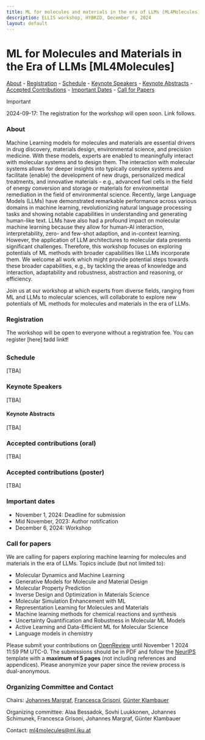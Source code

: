 ```yaml
---
title: ML for molecules and materials in the era of LLMs [ML4Molecules]
description: ELLIS workshop, HYBRID, December 6, 2024
layout: default
---
```


# ML for Molecules and Materials in the Era of LLMs [ML4Molecules]

[About](#about) - [Registration](#registration) - [Schedule](#schedule) - [Keynote Speakers](#keynote-speakers)  - [Keynote Abstracts](#keynote-abstracts) - [Accepted Contributions](#accepted-contributions) - [Important Dates](#important-dates) - [Call for Papers](#call-for-papers)

> [!IMPORTANT]  
> 2024-09-17: The registration for the workshop will open soon. Link follows.

### About

Machine Learning models for molecules and materials are essential drivers in drug discovery, materials design, environmental science, and precision medicine. With these models, experts are enabled to meaningfully interact with molecular systems and to design them. The interaction with molecular systems allows for deeper insights into typically complex systems and facilitate (enable) the development of new drugs, personalized medical treatments, and innovative materials - e.g., advanced fuel cells in the field of energy conversion and storage or materials for environmental remediation in the field of environmental science. Recently, large Language Models (LLMs) have demonstrated remarkable performance across various domains in machine learning, revolutionizing natural language processing tasks and showing notable capabilities in understanding and generating human-like text. LLMs have also had a profound impact on molecular machine learning because they allow for human-AI interaction, interpretability, zero- and few-shot adaption, and in-context learning. However, the application of LLM architectures to molecular data presents significant challenges. Therefore, this workshop focuses on exploring potentials of ML methods with broader capabilities like LLMs incorporate them. We welcome all work which might provide potential steps towards these broader capabilities, e.g., by tackling the areas of knowledge and interaction, adaptability and robustness, abstraction and reasoning, or efficiency.

Join us at our workshop at which experts from diverse fields, ranging from ML and LLMs to molecular sciences, will collaborate to explore new potentials of ML methods for molecules and materials  in the era of LLMs.


### Registration
The workshop will be open to everyone without a registration fee. You can register [here] ❗️add link❗️!

### Schedule 
[TBA]

### Keynote Speakers
[TBA]

#### Keynote Abstracts
[TBA]

### Accepted contributions (oral)
[TBA]

### Accepted contributions (poster)
[TBA]


### Important dates
- November 1, 2024: Deadline for submission
- Mid November, 2023: Author notification
- December 6, 2024: Workshop

### Call for papers
We are calling for papers exploring machine learning for molecules and materials in the era of LLMs. Topics include (but not limited to):

- Molecular Dynamics and Machine Learning
- Generative Models for Molecule and Material Design
- Molecular Property Prediction
- Inverse Design and Optimization in Materials Science
- Molecular Simulation Enhancement with ML
- Representation Learning for Molecules and Materials
- Machine learning methods for chemical reactions and synthesis
- Uncertainty Quantification and Robustness in Molecular ML Models
- Active Learning and Data-Efficient ML for Molecular Science
- Language models in chemistry


Please submit your contributions on [OpenReview](https://openreview.net/group?id=ELLIS.eu/2024/Workshop/ML4Molecules) until November 1 2024 11:59 PM UTC-0. The submissions should be in PDF and follow the [NeurIPS](https://neurips.cc/Conferences/2024/CallForPapers) template with a **maximum of 5 pages** (not including references and appendices). Please anonymize your paper since the review process is dual-anonymous.


### Organizing Committee and Contact
Chairs: [Johannes Margraf](https://www.fhi.mpg.de/645847/margraf_group), [Francesca Grisoni](https://molecularmachinelearning.com/), [Günter Klambauer](https://www.jku.at/institut-fuer-machine-learning/ueber-uns/team/univ-prof-mag-dr-guenter-klambauer/)

Organizing committee: Alaa Bessadok, Sovhi Luukkonen, Johannes Schimunek,  Francesca Grisoni, Johannes Margraf, Günter Klambauer

Contact: [ml4molecules@ml.jku.at](ml4molecules@ml.jku.at)
